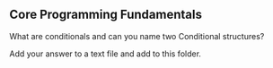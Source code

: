 ## Core Programming Fundamentals

What are conditionals and can you name two Conditional structures?

Add your answer to a text file and add to this folder.

